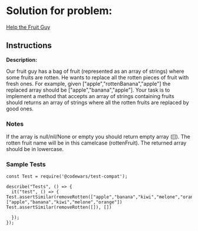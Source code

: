 # Solution for problem:

[Help the Fruit Guy](https://www.codewars.com/kata/557af4c6169ac832300000ba)

## Instructions

**Description:**

Our fruit guy has a bag of fruit (represented as an array of strings) where some fruits are rotten. He wants to replace all the rotten pieces of fruit with fresh ones. For example, given ["apple","rottenBanana","apple"] the replaced array should be ["apple","banana","apple"]. Your task is to implement a method that accepts an array of strings containing fruits should returns an array of strings where all the rotten fruits are replaced by good ones.

### Notes

If the array is null/nil/None or empty you should return empty array ([]).
The rotten fruit name will be in this camelcase (rottenFruit).
The returned array should be in lowercase.

### Sample Tests

```plaintext
const Test = require('@codewars/test-compat');

describe("Tests", () => {
  it("test", () => {
Test.assertSimilar(removeRotten(["apple","banana","kiwi","melone","orange"]), ["apple","banana","kiwi","melone","orange"])
Test.assertSimilar(removeRotten([]), [])

  });
});
```
